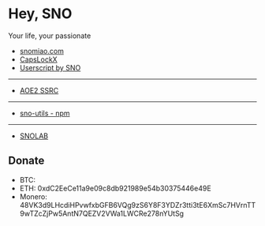 # Hey, SNO

Your life, your passionate

- [snomiao.com](https://snomiao.com)
- [CapsLockX](https://capslockx.snomiao.com/)
- [Userscript by SNO](https://snomiao.github.io/userscript.js/)

---

- [AOE2 SSRC](https://sarsrc.snomiao.com/)

---

- [sno-utils - npm](https://www.npmjs.com/package/sno-utils)

---

- [SNOLAB](https://lab.snomiao.com/)

## Donate

- BTC: 
- ETH: 0xdC2EeCe11a9e09c8db921989e54b30375446e49E
- Monero: 48VK3d9LHcdiHPvwfxbGFB6VQg9zS6Y8F3YDZr3tti3tE6XmSc7HVrnTT9wTZcZjPw5AntN7QEZV2VWa1LWCRe278nYUtSg
